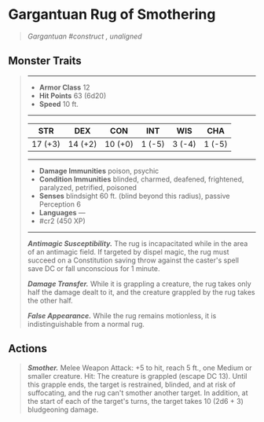 # Gargantuan Rug of Smothering
>*Gargantuan #construct , unaligned*
## Monster Traits
>___
>- **Armor Class** 12
>- **Hit Points** 63 (6d20)
>- **Speed** 10 ft.
>___
>|STR|DEX|CON|INT|WIS|CHA|
>|:---:|:---:|:---:|:---:|:---:|:---:|
>|17 (+3)|14 (+2)|10 (+0)|1 (-5)|3 (-4)|1 (-5)|
>___
>- **Damage Immunities** poison, psychic
>- **Condition Immunities** blinded, charmed, deafened, frightened, paralyzed, petrified, poisoned
>- **Senses** blindsight 60 ft. (blind beyond this radius), passive Perception 6
>- **Languages** —
>- #cr2 (450 XP)
>___
>***Antimagic Susceptibility.*** The rug is incapacitated while in the area of an antimagic field. If targeted by dispel magic, the rug must succeed on a Constitution saving throw against the caster's spell save DC or fall unconscious for 1 minute.  
>
>***Damage Transfer.*** While it is grappling a creature, the rug takes only half the damage dealt to it, and the creature grappled by the rug takes the other half.  
>
>***False Appearance.*** While the rug remains motionless, it is indistinguishable from a normal rug.  
>
## Actions
>***Smother.*** Melee Weapon Attack: +5 to hit, reach 5 ft., one Medium or smaller creature. Hit: The creature is grappled (escape DC 13). Until this grapple ends, the target is restrained, blinded, and at risk of suffocating, and the rug can't smother another target. In addition, at the start of each of the target's turns, the target takes 10 (2d6 + 3) bludgeoning damage.